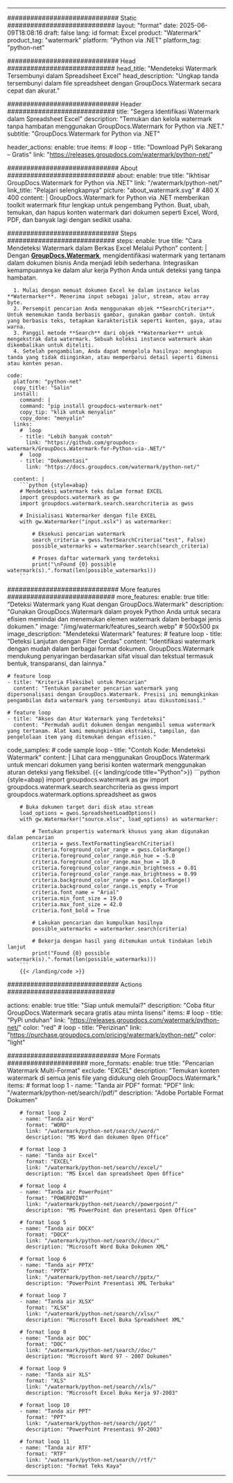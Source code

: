 
---
############################# Static ############################
layout: "format"
date:  2025-06-09T18:08:16
draft: false
lang: id
format: Excel
product: "Watermark"
product_tag: "watermark"
platform: "Python via .NET"
platform_tag: "python-net"

############################# Head ############################
head_title: "Mendeteksi Watermark Tersembunyi dalam Spreadsheet Excel"
head_description: "Ungkap tanda tersembunyi dalam file spreadsheet dengan GroupDocs.Watermark secara cepat dan akurat."

############################# Header ############################
title: "Segera Identifikasi Watermark dalam Spreadsheet Excel" 
description: "Temukan dan kelola watermark tanpa hambatan menggunakan GroupDocs.Watermark for Python via .NET."
subtitle: "GroupDocs.Watermark for Python via .NET" 

header_actions:
  enable: true
  items:
    #  loop
    - title: "Download PyPi Sekarang – Gratis"
      link: "https://releases.groupdocs.com/watermark/python-net/"
      
############################# About ############################
about:
    enable: true
    title: "Ikhtisar GroupDocs.Watermark for Python via .NET"
    link: "/watermark/python-net/"
    link_title: "Pelajari selengkapnya"
    picture: "about_watermark.svg" # 480 X 400
    content: |
       GroupDocs.Watermark for Python via .NET memberikan toolkit watermark fitur lengkap untuk pengembang Python. Buat, ubah, temukan, dan hapus konten watermark dari dokumen seperti Excel, Word, PDF, dan banyak lagi dengan sedikit usaha.

############################# Steps ############################
steps:
    enable: true
    title: "Cara Mendeteksi Watermark dalam Berkas Excel Melalui Python"
    content: |
      Dengan **[GroupDocs.Watermark](https://products.groupdocs.com/watermark/python-net/)**, mengidentifikasi watermark yang tertanam dalam dokumen bisnis Anda menjadi lebih sederhana. Integrasikan kemampuannya ke dalam alur kerja Python Anda untuk deteksi yang tanpa hambatan.
      
      1. Mulai dengan memuat dokumen Excel ke dalam instance kelas **Watermarker**. Menerima input sebagai jalur, stream, atau array byte.
      2. Persempit pencarian Anda menggunakan objek **SearchCriteria**. Untuk menemukan tanda berbasis gambar, gunakan gambar contoh. Untuk yang berbasis teks, tetapkan karakteristik seperti konten, gaya, atau warna.
      3. Panggil metode **Search** dari objek **Watermarker** untuk mengekstrak data watermark. Sebuah koleksi instance watermark akan dikembalikan untuk diteliti.
      4. Setelah pengambilan, Anda dapat mengelola hasilnya: menghapus tanda yang tidak diinginkan, atau memperbarui detail seperti dimensi atau konten pesan.
   
    code:
      platform: "python-net"
      copy_title: "Salin"
      install:
        command: |
        command: "pip install groupdocs-watermark-net"
        copy_tip: "klik untuk menyalin"
        copy_done: "menyalin"
      links:
        #  loop
        - title: "Lebih banyak contoh"
          link: "https://github.com/groupdocs-watermark/GroupDocs.Watermark-for-Python-via-.NET/"
        #  loop
        - title: "Dokumentasi"
          link: "https://docs.groupdocs.com/watermark/python-net/"
          
      content: |
        ```python {style=abap}
        # Mendeteksi watermark teks dalam format EXCEL
        import groupdocs.watermark as gw
        import groupdocs.watermark.search.searchcriteria as gwss

        # Inisialisasi Watermarker dengan file EXCEL
        with gw.Watermarker("input.xslx") as watermarker:

            # Eksekusi pencarian watermark
            search_criteria = gwss.TextSearchCriteria("test", False)
            possible_watermarks = watermarker.search(search_criteria)

            # Proses daftar watermark yang terdeteksi
            print("\nFound {0} possible watermark(s).".format(len(possible_watermarks)))
        ```            

############################# More features ############################
more_features:
  enable: true
  title: "Deteksi Watermark yang Kuat dengan GroupDocs.Watermark"
  description: "Gunakan GroupDocs.Watermark dalam proyek Python Anda untuk secara efisien memindai dan menemukan elemen watermark dalam berbagai jenis dokumen."
  image: "/img/watermark/features_search.webp" # 500x500 px
  image_description: "Mendeteksi Watermark"
  features:
    # feature loop
    - title: "Deteksi Lanjutan dengan Filter Cerdas"
      content: "Identifikasi watermark dengan mudah dalam berbagai format dokumen. GroupDocs.Watermark mendukung penyaringan berdasarkan sifat visual dan tekstual termasuk bentuk, transparansi, dan lainnya."

    # feature loop
    - title: "Kriteria Fleksibel untuk Pencarian"
      content: "Tentukan parameter pencarian watermark yang dipersonalisasi dengan GroupDocs.Watermark. Presisi ini memungkinkan pengambilan data watermark yang tersembunyi atau dikustomisasi."

    # feature loop
    - title: "Akses dan Atur Watermark yang Terdeteksi"
      content: "Permudah audit dokumen dengan mengambil semua watermark yang tertanam. Alat kami memungkinkan ekstraksi, tampilan, dan pengelolaan item yang ditemukan dengan efisien."
      
  code_samples:
    # code sample loop
    - title: "Contoh Kode: Mendeteksi Watermark"
      content: |
        Lihat cara menggunakan GroupDocs.Watermark untuk mencari dokumen yang berisi konten watermark menggunakan aturan deteksi yang fleksibel.
        {{< landing/code title="Python">}}
        ```python {style=abap}
        import groupdocs.watermark as gw
        import groupdocs.watermark.search.searchcriteria as gwss
        import groupdocs.watermark.options.spreadsheet as gwos

        # Buka dokumen target dari disk atau stream
        load_options = gwos.SpreadsheetLoadOptions()
        with gw.Watermarker("source.xlsx", load_options) as watermarker:

            # Tentukan propertis watermark khusus yang akan digunakan dalam pencarian
            criteria = gwss.TextFormattingSearchCriteria()
            criteria.foreground_color_range = gwss.ColorRange()
            criteria.foreground_color_range.min_hue = -5.0
            criteria.foreground_color_range.max_hue = 10.0
            criteria.foreground_color_range.min_brightness = 0.01
            criteria.foreground_color_range.max_brightness = 0.99
            criteria.background_color_range = gwss.ColorRange()
            criteria.background_color_range.is_empty = True
            criteria.font_name = "Arial"
            criteria.min_font_size = 19.0
            criteria.max_font_size = 42.0
            criteria.font_bold = True

            # Lakukan pencarian dan kumpulkan hasilnya
            possible_watermarks = watermarker.search(criteria)

            # Bekerja dengan hasil yang ditemukan untuk tindakan lebih lanjut
            print("Found {0} possible watermark(s).".format(len(possible_watermarks)))
        ```
        {{< /landing/code >}}


############################# Actions ############################

actions:
  enable: true
  title: "Siap untuk memulai?"
  description: "Coba fitur GroupDocs.Watermark secara gratis atau minta lisensi"
  items:
    #  loop
    - title: "PyPi unduhan"
      link: "https://releases.groupdocs.com/watermark/python-net/"
      color: "red"
        #  loop
    - title: "Perizinan"
      link: "https://purchase.groupdocs.com/pricing/watermark/python-net/"
      color: "light"


############################# More Formats #####################
more_formats:
    enable: true
    title: "Pencarian Watermark Multi-Format"
    exclude: "EXCEL"
    description: "Temukan konten watermark di semua jenis file yang didukung oleh GroupDocs.Watermark."
    items: 
        # format loop 1
        - name: "Tanda air PDF"
          format: "PDF"
          link: "/watermark/python-net/search//pdf/"
          description: "Adobe Portable Format Dokumen"

        # format loop 2
        - name: "Tanda air Word"
          format: "WORD"
          link: "/watermark/python-net/search//word/"
          description: "MS Word dan dokumen Open Office"
          
        # format loop 3
        - name: "Tanda air Excel"
          format: "EXCEL"
          link: "/watermark/python-net/search//excel/"
          description: "MS Excel dan spreadsheet Open Office"

        # format loop 4
        - name: "Tanda air PowerPoint"
          format: "POWERPOINT"
          link: "/watermark/python-net/search//powerpoint/"
          description: "MS PowerPoint dan presentasi Open Office"

        # format loop 5
        - name: "Tanda air DOCX"
          format: "DOCX"
          link: "/watermark/python-net/search//docx/"
          description: "Microsoft Word Buka Dokumen XML"
          
        # format loop 6
        - name: "Tanda air PPTX"
          format: "PPTX"
          link: "/watermark/python-net/search//pptx/"
          description: "PowerPoint Presentasi XML Terbuka"
          
        # format loop 7
        - name: "Tanda air XLSX"
          format: "XLSX"
          link: "/watermark/python-net/search//xlsx/"
          description: "Microsoft Excel Buka Spreadsheet XML"

        # format loop 8
        - name: "Tanda air DOC"
          format: "DOC"
          link: "/watermark/python-net/search//doc/"
          description: "Microsoft Word 97 - 2007 Dokumen"

        # format loop 9
        - name: "Tanda air XLS"
          format: "XLS"
          link: "/watermark/python-net/search//xls/"
          description: "Microsoft Excel Buku Kerja 97-2003"

        # format loop 10
        - name: "Tanda air PPT"
          format: "PPT"
          link: "/watermark/python-net/search//ppt/"
          description: "PowerPoint Presentasi 97-2003"

        # format loop 11
        - name: "Tanda air RTF"
          format: "RTF"
          link: "/watermark/python-net/search//rtf/"
          description: "Format Teks Kaya"

---